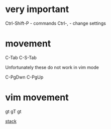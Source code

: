 # very important

Ctrl-Shift-P - commands
Ctrl-, - change settings

# movement

C-Tab
C-S-Tab

Unfortunately these do not work in vim mode

C-PgDwn
C-PgUp

# vim movement

gt
gT
<number>gt

[stack](https://stackoverflow.com/questions/38957302/is-there-a-quick-change-tabs-function-in-visual-studio-code)